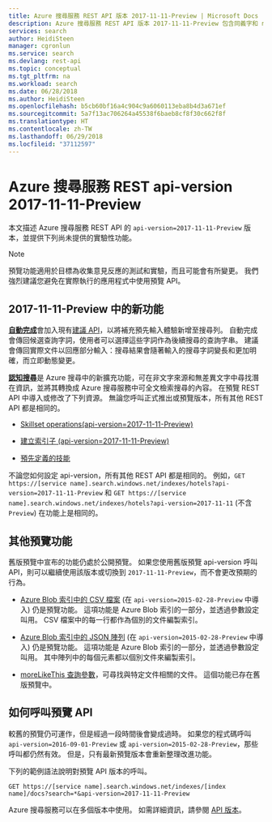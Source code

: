 ```yaml
---
title: Azure 搜尋服務 REST API 版本 2017-11-11-Preview | Microsoft Docs
description: Azure 搜尋服務 REST API 版本 2017-11-11-Preview 包含同義字和 moreLikeThis 搜尋等實驗性功能。
services: search
author: HeidiSteen
manager: cgronlun
ms.service: search
ms.devlang: rest-api
ms.topic: conceptual
ms.tgt_pltfrm: na
ms.workload: search
ms.date: 06/28/2018
ms.author: HeidiSteen
ms.openlocfilehash: b5cb60bf16a4c904c9a6060113eba8b4d3a671ef
ms.sourcegitcommit: 5a7f13ac706264a45538f6baeb8cf8f30c662f8f
ms.translationtype: HT
ms.contentlocale: zh-TW
ms.lasthandoff: 06/29/2018
ms.locfileid: "37112597"
---
```

# <a name="azure-search-service-rest-api-version-2017-11-11-preview"></a>Azure 搜尋服務 REST api-version 2017-11-11-Preview
本文描述 Azure 搜尋服務 REST API 的 `api-version=2017-11-11-Preview` 版本，並提供下列尚未提供的實驗性功能。

> [!NOTE]
> 預覽功能適用於目標為收集意見反應的測試和實驗，而且可能會有所變更。 我們強烈建議您避免在實際執行的應用程式中使用預覽 API。


## <a name="new-in-2017-11-11-preview"></a>2017-11-11-Preview 中的新功能

[**自動完成**](search-autocomplete-tutorial.md)會加入現有[建議 API](https://docs.microsoft.com/rest/api/searchservice/suggestions)，以將補充預先輸入體驗新增至搜尋列。 自動完成會傳回候選查詢字詞，使用者可以選擇這些字詞作為後續搜尋的查詢字串。 建議會傳回實際文件以回應部分輸入：搜尋結果會隨著輸入的搜尋字詞變長和更加明確，而立即動態變更。

[**認知搜尋**](cognitive-search-concept-intro.md)是 Azure 搜尋中的新擴充功能，可在非文字來源和無差異文字中尋找潛在資訊，並將其轉換成 Azure 搜尋服務中可全文檢索搜尋的內容。 在預覽 REST API 中導入或修改了下列資源。 無論您呼叫正式推出或預覽版本，所有其他 REST API 都是相同的。

+ [Skillset operations(api-version=2017-11-11-Preview)](https://docs.microsoft.com/rest/api/searchservice/skillset-operations)

+ [建立索引子 (api-version=2017-11-11-Preview)](https://docs.microsoft.com/rest/api/searchservice/create-indexer)

+ [預先定義的技能](cognitive-search-predefined-skills.md)

不論您如何設定 api-version，所有其他 REST API 都是相同的。 例如，`GET https://[service name].search.windows.net/indexes/hotels?api-version=2017-11-11-Preview` 和 `GET https://[service name].search.windows.net/indexes/hotels?api-version=2017-11-11` (不含`Preview`) 在功能上是相同的。

## <a name="other-preview-features"></a>其他預覽功能

舊版預覽中宣布的功能仍處於公開預覽。 如果您使用舊版預覽 api-version 呼叫 API，則可以繼續使用該版本或切換到 `2017-11-11-Preview`，而不會更改預期的行為。

+ [Azure Blob 索引中的 CSV 檔案](search-howto-index-csv-blobs.md) (在 `api-version=2015-02-28-Preview` 中導入) 仍是預覽功能。 這項功能是 Azure Blob 索引的一部分，並透過參數設定叫用。 CSV 檔案中的每一行都作為個別的文件編製索引。

+ [Azure Blob 索引中的 JSON 陣列](search-howto-index-json-blobs.md) (在 `api-version=2015-02-28-Preview` 中導入) 仍是預覽功能。 這項功能是 Azure Blob 索引的一部分，並透過參數設定叫用。 其中陣列中的每個元素都以個別文件來編製索引。

+ [moreLikeThis 查詢參數](search-more-like-this.md)，可尋找與特定文件相關的文件。 這個功能已存在舊版預覽中。 


## <a name="how-to-call-a-preview-api"></a>如何呼叫預覽 API

較舊的預覽仍可運作，但是經過一段時間後會變成過時。 如果您的程式碼呼叫 `api-version=2016-09-01-Preview` 或 `api-version=2015-02-28-Preview`，那些呼叫都仍然有效。 但是，只有最新預覽版本會重新整理改進功能。 

下列的範例語法說明對預覽 API 版本的呼叫。

    GET https://[service name].search.windows.net/indexes/[index name]/docs?search=*&api-version=2017-11-11-Preview

Azure 搜尋服務可以在多個版本中使用。 如需詳細資訊，請參閱 [API 版本](search-api-versions.md)。
